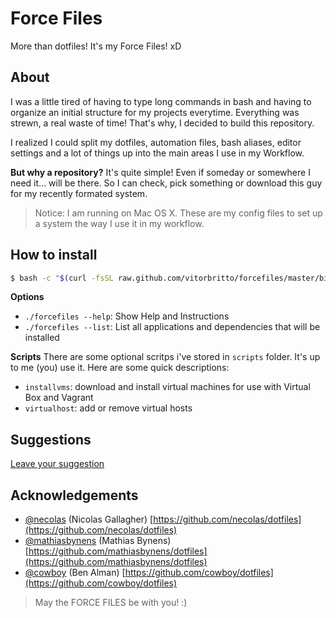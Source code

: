 # Force Files

More than dotfiles! It's my Force Files! xD


## About

I was a little tired of having to type long commands in bash and having to organize an initial structure for my projects everytime. Everything was strewn, a real waste of time! That's why, I decided to build this repository.

I realized I could split my dotfiles, automation files, bash aliases, editor settings and a lot of things up into the main areas I use in my Workflow.

**But why a repository?** It's quite simple! Even if someday or somewhere I need it... will be there. So I can check, pick something or download this guy for my recently formated system.

> Notice: I am running on Mac OS X. These are my config files to set up a system the way I use it in my workflow.


## How to install

```bash
$ bash -c "$(curl -fsSL raw.github.com/vitorbritto/forcefiles/master/bin/forcefiles)"
```

**Options**

- `./forcefiles --help`: Show Help and Instructions
- `./forcefiles --list`: List all applications and dependencies that will be installed

**Scripts**
There are some optional scritps i've stored in `scripts` folder. It's up to me (you) use it. Here are some quick descriptions:

- `installvms`: download and install virtual machines for use with Virtual Box and Vagrant
- `virtualhost`: add or remove virtual hosts


## Suggestions

[Leave your suggestion](https://github.com/vitorbritto/forcefiles/issues)


## Acknowledgements

* [@necolas](https://github.com/necolas) (Nicolas Gallagher)
  [https://github.com/necolas/dotfiles](https://github.com/necolas/dotfiles)
* [@mathiasbynens](https://github.com/mathiasbynens) (Mathias Bynens)
  [https://github.com/mathiasbynens/dotfiles](https://github.com/mathiasbynens/dotfiles)
* [@cowboy](https://github.com/cowboy) (Ben Alman)
  [https://github.com/cowboy/dotfiles](https://github.com/cowboy/dotfiles)


> May the FORCE FILES be with you! :)
